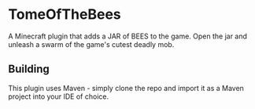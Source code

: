 # TomeOfTheBees
A Minecraft plugin that adds a JAR of BEES to the game. Open the jar and unleash a swarm of the game's cutest deadly mob.

## Building
This plugin uses Maven - simply clone the repo and import it as a Maven project into your IDE of choice.
